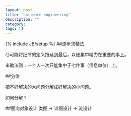 ```yaml
---
layout: post
title: "software engineering"
description: ""
category: 
tags: []
---
```

{% include JB/setup %}
##逐步求精法

尽可能将细节的定义拖延到最后，以便集中精力在重要的事上。

米勒法则：一个人一次只能集中于七件事（信息单位）上。

##分治

把不好解决的大问题分解成好解决的小问题。

如何分解？

##面向对象设计
类图 -> 详细设计 -> 流设计
